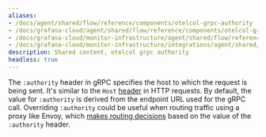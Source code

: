 ```yaml
---
aliases:
- /docs/agent/shared/flow/reference/components/otelcol-grpc-authority
- /docs/grafana-cloud/agent/shared/flow/reference/components/otelcol-grpc-authority/
- /docs/grafana-cloud/monitor-infrastructure/agent/shared/flow/reference/components/otelcol-grpc-authority/
- /docs/grafana-cloud/monitor-infrastructure/integrations/agent/shared/flow/reference/components/otelcol-grpc-authority/
description: Shared content, otelcol grpc authority
headless: true
---
```


The `:authority` header in gRPC specifies the host to which the request is being sent.
It's similar to the `Host` [header][HTTP host header] in HTTP requests.
By default, the value for `:authority` is derived from the endpoint URL used for the gRPC call.
Overriding `:authority` could be useful when routing traffic using a proxy like Envoy, which [makes routing decisions][Envoy route matching] based on the value of the `:authority` header.

[HTTP host header]: https://developer.mozilla.org/en-US/docs/Web/HTTP/Headers/Host
[Envoy route matching]: https://www.envoyproxy.io/docs/envoy/latest/configuration/http/http_conn_man/route_matching
